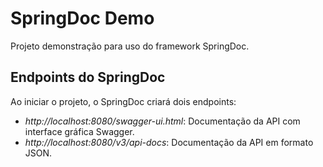 # SpringDoc Demo

Projeto demonstração para uso do framework SpringDoc.

## Endpoints do SpringDoc

Ao iniciar o projeto, o SpringDoc criará dois endpoints:

- *http://localhost:8080/swagger-ui.html*: Documentação da API com interface gráfica Swagger.
- *http://localhost:8080/v3/api-docs*: Documentação da API em formato JSON.
